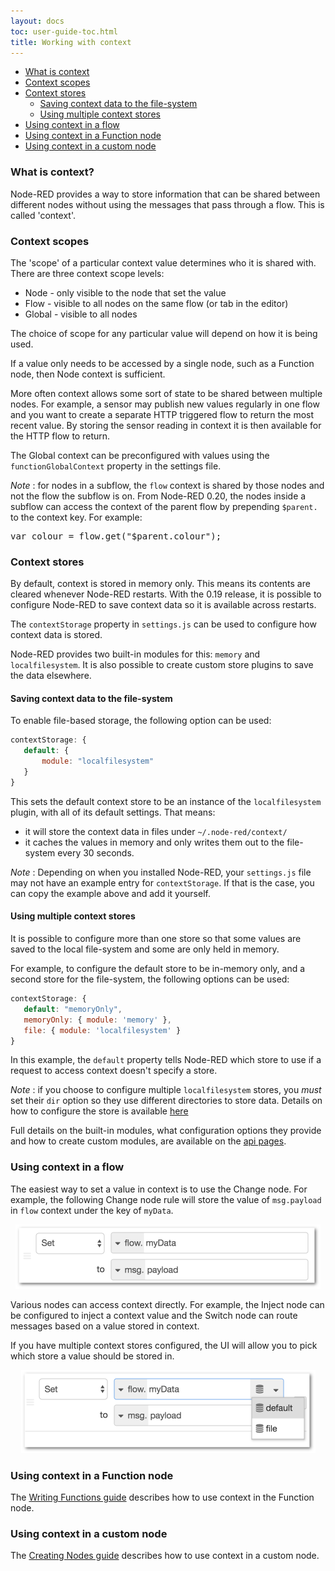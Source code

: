 ```yaml
---
layout: docs
toc: user-guide-toc.html
title: Working with context
---
```


 - [What is context](#what-is-context)
 - [Context scopes](#context-scopes)
 - [Context stores](#context-stores)
   - [Saving context data to the file-system](#saving-context-data-to-the-file-system)
   - [Using multiple context stores](#using-multiple-context-stores)
 - [Using context in a flow](#using-context-in-a-flow)
 - [Using context in a Function node](#using-context-in-a-function-node)
 - [Using context in a custom node](#using-context-in-a-custom-node)

### What is context?

Node-RED provides a way to store information that can be shared between different
nodes without using the messages that pass through a flow. This is called 'context'.

### Context scopes

The 'scope' of a particular context value determines who it is shared with. There
are three context scope levels:

 - Node - only visible to the node that set the value
 - Flow - visible to all nodes on the same flow (or tab in the editor)
 - Global - visible to all nodes

The choice of scope for any particular value will depend on how it is being used.

If a value only needs to be accessed by a single node, such as a Function node, then
Node context is sufficient.

More often context allows some sort of state to be shared between multiple nodes.
For example, a sensor may publish new values regularly in one flow and you want
to create a separate HTTP triggered flow to return the most recent value. By
storing the sensor reading in context it is then available for the HTTP flow to return.

The Global context can be preconfigured with values using the `functionGlobalContext`
property in the settings file.

<div class="doc-callout"><em>Note</em> : for nodes in a subflow, the <code>flow</code>
context is shared by those nodes and not the flow the subflow is on.
From Node-RED 0.20, the nodes inside a subflow can access the context of the
parent flow by prepending <code>$parent.</code> to the context key. For example:
<pre>var colour = flow.get("$parent.colour");</pre></div>


### Context stores

By default, context is stored in memory only. This means its contents are cleared
whenever Node-RED restarts. With the 0.19 release, it is possible to configure
Node-RED to save context data so it is available across restarts.

The `contextStorage` property in `settings.js` can be used to configure how context
data is stored.

Node-RED provides two built-in modules for this: `memory` and `localfilesystem`.
It is also possible to create custom store plugins to save the data elsewhere.

#### Saving context data to the file-system

To enable file-based storage, the following option can be used:

```javascript
contextStorage: {
   default: {
       module: "localfilesystem"
   }
}
```

This sets the default context store to be an instance of the `localfilesystem`
plugin, with all of its default settings. That means:

 - it will store the context data in files under `~/.node-red/context/`
 - it caches the values in memory and only writes them out to the file-system
   every 30 seconds.

<div class="doc-callout"><em>Note</em> : Depending on when you installed Node-RED,
your <code>settings.js</code> file may not have an example entry for <code>contextStorage</code>.
If that is the case, you can copy the example above and add it yourself.</div>

#### Using multiple context stores

It is possible to configure more than one store so that some values are saved to
the local file-system and some are only held in memory.

For example, to configure the default store to be in-memory only, and a second
store for the file-system, the following options can be used:

```javascript
contextStorage: {
   default: "memoryOnly",
   memoryOnly: { module: 'memory' },
   file: { module: 'localfilesystem' }
}
```

In this example, the `default` property tells Node-RED which store to use if a
request to access context doesn't specify a store.

<div class="doc-callout"><em>Note</em> : if you choose to configure multiple
<code>localfilesystem</code> stores, you <em>must</em> set their <code>dir</code>
option so they use different directories to store data. Details on how to configure
the store is available <a href="/docs/api/context/store/localfilesystem#options">here</a></div>

Full details on the built-in modules, what configuration options they provide and
how to create custom modules, are available on the [api pages](../api/context/).

### Using context in a flow

The easiest way to set a value in context is to use the Change node. For example,
the following Change node rule will store the value of `msg.payload` in `flow` context
under the key of `myData`.

<div style="text-align: center"><img src="/docs/user-guide/images/context_change.png" width="488px"></div>

Various nodes can access context directly. For example, the Inject node can be configured
to inject a context value and the Switch node can route messages based on a value
stored in context.

If you have multiple context stores configured, the UI will allow you to pick
which store a value should be stored in.

<div style="text-align: center"><img src="/docs/user-guide/images/context_change_multiple_stores.png" width="471px"></div>


### Using context in a Function node

The [Writing Functions guide](../writing-functions#storing-data) describes
how to use context in the Function node.

### Using context in a custom node

The [Creating Nodes guide](/docs/creating-nodes/context) describes how to use context in a custom node.
